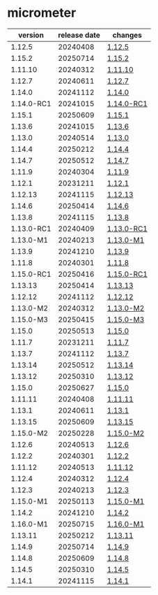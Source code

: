 # micrometer	


|version|release date|changes|
|---|---|---|
|1.12.5|20240408|[1.12.5](./1.12.5-20240408.md)|
|1.15.2|20250714|[1.15.2](./1.15.2-20250714.md)|
|1.11.10|20240312|[1.11.10](./1.11.10-20240312.md)|
|1.12.7|20240611|[1.12.7](./1.12.7-20240611.md)|
|1.14.0|20241112|[1.14.0](./1.14.0-20241112.md)|
|1.14.0-RC1|20241015|[1.14.0-RC1](./1.14.0-RC1-20241015.md)|
|1.15.1|20250609|[1.15.1](./1.15.1-20250609.md)|
|1.13.6|20241015|[1.13.6](./1.13.6-20241015.md)|
|1.13.0|20240514|[1.13.0](./1.13.0-20240514.md)|
|1.14.4|20250212|[1.14.4](./1.14.4-20250212.md)|
|1.14.7|20250512|[1.14.7](./1.14.7-20250512.md)|
|1.11.9|20240304|[1.11.9](./1.11.9-20240304.md)|
|1.12.1|20231211|[1.12.1](./1.12.1-20231211.md)|
|1.12.13|20241115|[1.12.13](./1.12.13-20241115.md)|
|1.14.6|20250414|[1.14.6](./1.14.6-20250414.md)|
|1.13.8|20241115|[1.13.8](./1.13.8-20241115.md)|
|1.13.0-RC1|20240409|[1.13.0-RC1](./1.13.0-RC1-20240409.md)|
|1.13.0-M1|20240213|[1.13.0-M1](./1.13.0-M1-20240213.md)|
|1.13.9|20241210|[1.13.9](./1.13.9-20241210.md)|
|1.11.8|20240301|[1.11.8](./1.11.8-20240301.md)|
|1.15.0-RC1|20250416|[1.15.0-RC1](./1.15.0-RC1-20250416.md)|
|1.13.13|20250414|[1.13.13](./1.13.13-20250414.md)|
|1.12.12|20241112|[1.12.12](./1.12.12-20241112.md)|
|1.13.0-M2|20240312|[1.13.0-M2](./1.13.0-M2-20240312.md)|
|1.15.0-M3|20250415|[1.15.0-M3](./1.15.0-M3-20250415.md)|
|1.15.0|20250513|[1.15.0](./1.15.0-20250513.md)|
|1.11.7|20231211|[1.11.7](./1.11.7-20231211.md)|
|1.13.7|20241112|[1.13.7](./1.13.7-20241112.md)|
|1.13.14|20250512|[1.13.14](./1.13.14-20250512.md)|
|1.13.12|20250310|[1.13.12](./1.13.12-20250310.md)|
|1.15.0|20250627|[1.15.0](./1.15.0-20250627.md)|
|1.11.11|20240408|[1.11.11](./1.11.11-20240408.md)|
|1.13.1|20240611|[1.13.1](./1.13.1-20240611.md)|
|1.13.15|20250609|[1.13.15](./1.13.15-20250609.md)|
|1.15.0-M2|20250228|[1.15.0-M2](./1.15.0-M2-20250228.md)|
|1.12.6|20240513|[1.12.6](./1.12.6-20240513.md)|
|1.12.2|20240301|[1.12.2](./1.12.2-20240301.md)|
|1.11.12|20240513|[1.11.12](./1.11.12-20240513.md)|
|1.12.4|20240312|[1.12.4](./1.12.4-20240312.md)|
|1.12.3|20240213|[1.12.3](./1.12.3-20240213.md)|
|1.15.0-M1|20250113|[1.15.0-M1](./1.15.0-M1-20250113.md)|
|1.14.2|20241210|[1.14.2](./1.14.2-20241210.md)|
|1.16.0-M1|20250715|[1.16.0-M1](./1.16.0-M1-20250715.md)|
|1.13.11|20250212|[1.13.11](./1.13.11-20250212.md)|
|1.14.9|20250714|[1.14.9](./1.14.9-20250714.md)|
|1.14.8|20250609|[1.14.8](./1.14.8-20250609.md)|
|1.14.5|20250310|[1.14.5](./1.14.5-20250310.md)|
|1.14.1|20241115|[1.14.1](./1.14.1-20241115.md)|
